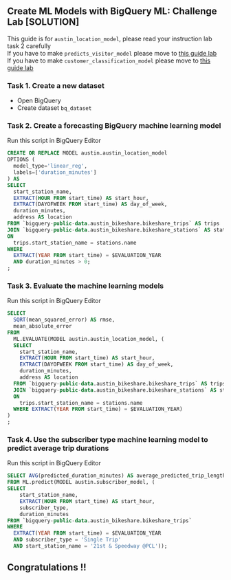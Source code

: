## Create ML Models with BigQuery ML: Challenge Lab [SOLUTION]
This guide is for ```austin_location_model```, please read your instruction lab task 2 carefully <br/>
If you have to make ```predicts_visitor_model``` please move to [this guide lab](https://github.com/cloudlabguru/gcp-cloudskillboost/blob/main/Create%20ML%20Models%20with%20BigQuery%20ML/%5Bpredicts_visitor_model%5D%20Create%20ML%20Models%20with%20BigQuery%20ML%3A%20Challenge%20Lab.md) <br/>
If you have to make ```customer_classification_model``` please move to [this guide lab](https://github.com/cloudlabguru/gcp-cloudskillboost/blob/main/Create%20ML%20Models%20with%20BigQuery%20ML/%5Bcustomer_classification_model%5D%20Create%20ML%20Models%20with%20BigQuery%20ML_%20Challenge%20Lab.md)

### Task 1. Create a new dataset
* Open BigQuery
* Create dataset ```bq_dataset```

### Task 2. Create a forecasting BigQuery machine learning model
Run this script in BigQuery Editor
```sql
CREATE OR REPLACE MODEL austin.austin_location_model
OPTIONS (
  model_type='linear_reg',
  labels=['duration_minutes']
) AS
SELECT
  start_station_name,
  EXTRACT(HOUR FROM start_time) AS start_hour,
  EXTRACT(DAYOFWEEK FROM start_time) AS day_of_week,
  duration_minutes,
  address AS location
FROM `bigquery-public-data.austin_bikeshare.bikeshare_trips` AS trips
JOIN `bigquery-public-data.austin_bikeshare.bikeshare_stations` AS stations
ON
  trips.start_station_name = stations.name
WHERE
  EXTRACT(YEAR FROM start_time) = $EVALUATION_YEAR
  AND duration_minutes > 0;
;
```

### Task 3. Evaluate the machine learning models
Run this script in BigQuery Editor
```sql
SELECT
  SQRT(mean_squared_error) AS rmse,
  mean_absolute_error
FROM
  ML.EVALUATE(MODEL austin.austin_location_model, (
  SELECT
    start_station_name,
    EXTRACT(HOUR FROM start_time) AS start_hour,
    EXTRACT(DAYOFWEEK FROM start_time) AS day_of_week,
    duration_minutes,
    address AS location
  FROM `bigquery-public-data.austin_bikeshare.bikeshare_trips` AS trips
  JOIN `bigquery-public-data.austin_bikeshare.bikeshare_stations` AS stations
  ON
    trips.start_station_name = stations.name
  WHERE EXTRACT(YEAR FROM start_time) = $EVALUATION_YEAR)
)
;
```

### Task 4. Use the subscriber type machine learning model to predict average trip durations
Run this script in BigQuery Editor
```sql
SELECT AVG(predicted_duration_minutes) AS average_predicted_trip_length
FROM ML.predict(MODEL austin.subscriber_model, (
SELECT
    start_station_name,
    EXTRACT(HOUR FROM start_time) AS start_hour,
    subscriber_type,
    duration_minutes
FROM `bigquery-public-data.austin_bikeshare.bikeshare_trips`
WHERE
  EXTRACT(YEAR FROM start_time) = $EVALUATION_YEAR
  AND subscriber_type = 'Single Trip'
  AND start_station_name = '21st & Speedway @PCL'));
```

## Congratulations !! 
